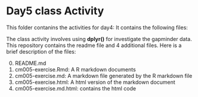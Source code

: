 # Day5 class Activity


This folder contanins the activities for day4: It contains the following files:

The class activity involves using **dplyr()** for investigate the gapminder data. This repository contains the readme file and 4 additional files. Here is a brief description of the files:

0. README.md
1. cm005-exercise.Rmd: A R markdown documents 
2. cm005-exercise.md: A markdown file generated by the R markdown file
3. cm005-exercise.html: A html version of the markdown document
4. cm005-exercise.md.html: contains the html code


